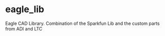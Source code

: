 # eagle_lib
Eagle CAD Library. Combination of the Sparkfun Lib and the custom parts from ADI and LTC
